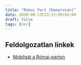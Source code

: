 ```yaml
---
title: "Római Part [Hamarosan]"
date: 2020-08-13T23:13:09+02:00
draft: false
tags: [ner]
---
```


## Feldolgozatlan linkek

- [Mobilgát a Római-parton](https://index.hu/aktak/romai-part_mobilgat_budapest_arviz_fakivagas/)

